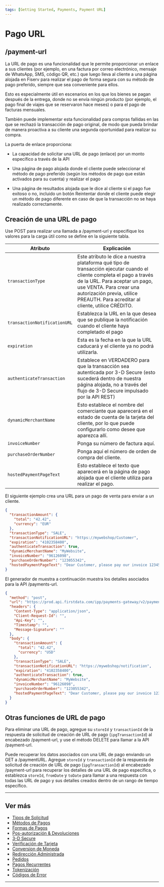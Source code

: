 ```yaml
---
tags: [Getting Started, Payments, Payment URL]
---
```


# Pago URL

## /payment-url

La URL de pago es una funcionalidad que le permite proporcionar un enlace a sus clientes (por ejemplo, en una factura por correo electrónico, mensaje de WhatsApp, SMS, código QR, etc.) que luego lleva al cliente a una página alojada en Fiserv para realizar el pago de forma segura con su método de pago preferido, siempre que sea conveniente para ellos.

Esto es especialmente útil en escenarios en los que los bienes se pagan después de la entrega, donde no se envía ningún producto (por ejemplo, el pago final de viajes que se reservaron hace meses) o para el pago de facturas mensuales.

También puede implementar esta funcionalidad para compras fallidas en las que se rechazó la transacción de pago original, de modo que pueda brindar de manera proactiva a su cliente una segunda oportunidad para realizar su compra.

La puerta de enlace proporciona:

- La capacidad de solicitar una URL de pago (enlace) por un monto específico a través de la API

- Una página de pago alojada donde el cliente puede seleccionar el método de pago preferido (según los métodos de pago que están activados para su cuenta) y realizar el pago

- Una página de resultados alojada que le dice al cliente si el pago fue exitoso o no, incluido un botón Reintentar donde el cliente puede elegir un método de pago diferente en caso de que la transacción no se haya realizado correctamente.

## Creación de una URL de pago

Use POST para realizar una llamada a /payment-url y especifique los valores para la carga útil como se define en la siguiente tabla.

| **Atributo**                     | **Explicación**                                                                                                                                                                                                                                                      |
|----------------------------------|----------------------------------------------------------------------------------------------------------------------------------------------------------------------------------------------------------------------------------------------------------------------|
| ```transactionType```            | Este atributo le dice a nuestra plataforma qué tipo de transacción ejecutar cuando el cliente completa el pago a través de la URL. Para aceptar un pago, use VENTA. Para crear una autorización previa, utilice PREAUTH. Para acreditar al cliente, utilice CRÉDITO. |
| ```transactionNotificationURL``` | Establezca la URL en la que desea que se publique la notificación cuando el cliente haya completado el pago                                                                                                                                                          |
| ```expiration```                 | Esta es la fecha en la que la URL caducará y el cliente ya no podrá utilizarla.                                                                                                                                                                                      |
| ```authenticateTransaction```    | Establece en VERDADERO para que la transacción sea autenticada por 3-D Secure (esto sucederá dentro de nuestra página alojada, no a través del flujo de 3-D Secure impulsado por la API REST)                                                                        |
| ```dynamicMerchantName```        | Esto establece el nombre del comerciante que aparecerá en el estado de cuenta de la tarjeta del cliente, por lo que puede configurarlo como desee que aparezca allí.                                                                                                 |
| ```invoiceNumber```              | Ponga su número de factura aquí.                                                                                                                                                                                                                                     |
| ```purchaseOrderNumber```        | Ponga aquí el número de orden de compra del cliente.                                                                                                                                                                                                                 |
| ```hostedPaymentPageText```      | Esto establece el texto que aparecerá en la página de pago alojada que el cliente utiliza para realizar el pago.                                                                                                                                                     |

El siguiente ejemplo crea una URL para un pago de venta para enviar a un cliente.

```json
{
  "transactionAmount": {
    "total": "42.42",
    "currency": "EUR"
  },
  "transactionType": "SALE",
  "transactionNotificationURL": "https://mywebshop/Customer",
  "expiration": "4102358400",
  "authenticateTransaction": true,
  "dynamicMerchantName": "MyWebsite",
  "invoiceNumber": "96126098",
  "purchaseOrderNumber": "123055342",
  "hostedPaymentPageText": "Dear Customer, please pay our invoice 123456. "
}
```

El generador de muestra a continuación muestra los detalles asociados para la API /payments-url.

```json
{
  "method": "post",
  "url": "https://prod.api.firstdata.com/ipp/payments-gateway/v2/payment-url",
  "headers": {
    "Content-Type": "application/json",
    "Client-Request-Id": "",
    "Api-Key": "",
    "Timestamp": "",
    "Message-Signature": ""
  },
  "body": {
    "transactionAmount": {
      "total": "42.42",
      "currency": "USD"
    },
    "transactionType": "SALE",
    "transactionNotificationURL": "https://mywebshop/notification",
    "expiration": "4102358400",
    "authenticateTransaction": true,
    "dynamicMerchantName": "MyWebsite",
    "invoiceNumber": "96126098",
    "purchaseOrderNumber": "123055342",
    "hostedPaymentPageText": "Dear Customer, please pay our invoice 123456."
  }
}
```

## Otras funciones de URL de pago

Para eliminar una URL de pago, agregue su ```storeId``` y ```transactionId``` de la respuesta de solicitud de creación de URL de pago (```ipgTransactionId```) al encabezado /payment-url, y use el método DELETE para llamar a la API /payment-url.

Puede recuperar los datos asociados con una URL de pago enviando un GET a /paymentURL. Agregue ```storeId``` y ```transactionId``` de la respuesta de solicitud de creación de URL de pago (```ipgTransactionId```) al encabezado /payment-url para recuperar los detalles de una URL de pago específica, o establezca ```storeId```, ```fromDate``` y ```toDate``` para llamar a una respuesta con todas las URL de pago y sus detalles creados dentro de un rango de tiempo específico.

---

## Ver más

- [Tipos de Solicitud](?path=docs/español/pagos/3-1-tipos-solicitudes.md)
- [Métodos de Pagos](?path=docs/español/pagos/3-2-metodos-pago.md)
- [Formas de Pagos](?path=docs/español/pagos/3-3-formas-pagos.md)
- [Pos-autorización & Devoluciones](?path=docs/español/pagos/3-4-post-aut.md)
- [3-D Secure](?path=docs/español/pagos/3-5-3d-secure.md)
- [Verificación de Tarjeta](?path=docs/español/pagos/3-6-verificacion-tarjeta.md)
- [Conversion de Moneda](?path=docs/español/pagos/3-7-conversion-moneda.md)
- [Redirección Administrada](?path=docs/español/pagos/3-8-redireccion-administrada.md)
- [Pedidos](?path=docs/español/pagos/3-9-pedidos.md)
- [Pagos Recurrentes](?path=docs/3-11-recurring-payments.md)
- [Tokenización](?path=docs/3-12-tokenisation.md)
- [Códigos de Error](?path=docs/3-13-error-codes.md)

---
